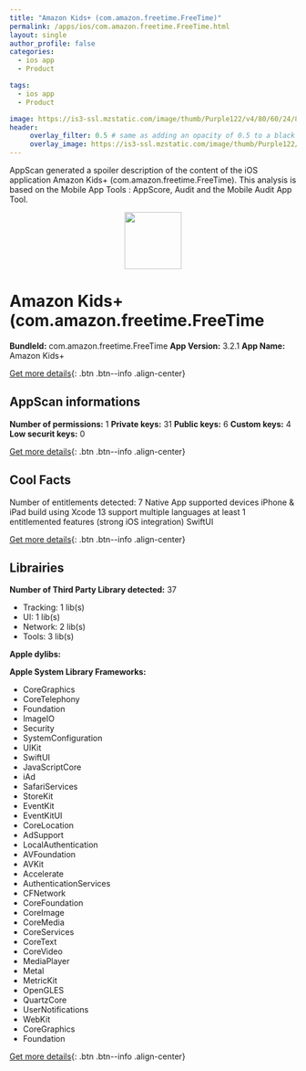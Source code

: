```yaml
---
title: "Amazon Kids+ (com.amazon.freetime.FreeTime)"
permalink: /apps/ios/com.amazon.freetime.FreeTime.html
layout: single
author_profile: false
categories: 
  - ios app 
  - Product 

tags: 
  - ios app 
  - Product 

image: https://is3-ssl.mzstatic.com/image/thumb/Purple122/v4/80/60/24/80602499-7556-c876-0b6a-e0f4f19ffcf4/AppIcon-1x_U007emarketing-0-7-0-85-220.png/512x512bb.jpg
header: 
     overlay_filter: 0.5 # same as adding an opacity of 0.5 to a black background
     overlay_image: https://is3-ssl.mzstatic.com/image/thumb/Purple122/v4/80/60/24/80602499-7556-c876-0b6a-e0f4f19ffcf4/AppIcon-1x_U007emarketing-0-7-0-85-220.png/512x512bb.jpg
---
```

AppScan generated a spoiler description of the content of the iOS application Amazon Kids+ (com.amazon.freetime.FreeTime). This analysis is based on the Mobile App Tools : AppScore, Audit and the Mobile Audit App Tool.

  
  
<div style="text-align: center;"><img src="https://is3-ssl.mzstatic.com/image/thumb/Purple122/v4/80/60/24/80602499-7556-c876-0b6a-e0f4f19ffcf4/AppIcon-1x_U007emarketing-0-7-0-85-220.png/512x512bb.jpg" width="100" height="100"></div>  
  
# Amazon Kids+ (com.amazon.freetime.FreeTime

**BundleId:** com.amazon.freetime.FreeTime
**App Version:** 3.2.1
**App Name:** Amazon Kids+


[Get more details](/pricing.html){: .btn .btn--info .align-center}  
  
## AppScan informations 

**Number of permissions:** 1
**Private keys:** 31
**Public keys:** 6
**Custom keys:** 4
**Low securit keys:** 0
  
[Get more details](/pricing.html){: .btn .btn--info .align-center}

## Cool Facts

Number of entitlements detected: 7
Native App
supported devices iPhone & iPad
build using Xcode 13
support multiple languages
at least 1 entitlemented features (strong iOS integration)
SwiftUI
  
[Get more details](/pricing.html){: .btn .btn--info .align-center}

## Librairies 
**Number of Third Party Library detected:** 37
- Tracking: 1 lib(s)
- UI: 1 lib(s)
- Network: 2 lib(s)
- Tools: 3 lib(s)

**Apple dylibs:**


**Apple System Library Frameworks:**
- CoreGraphics
- CoreTelephony
- Foundation
- ImageIO
- Security
- SystemConfiguration
- UIKit
- SwiftUI
- JavaScriptCore
- iAd
- SafariServices
- StoreKit
- EventKit
- EventKitUI
- CoreLocation
- AdSupport
- LocalAuthentication
- AVFoundation
- AVKit
- Accelerate
- AuthenticationServices
- CFNetwork
- CoreFoundation
- CoreImage
- CoreMedia
- CoreServices
- CoreText
- CoreVideo
- MediaPlayer
- Metal
- MetricKit
- OpenGLES
- QuartzCore
- UserNotifications
- WebKit
- CoreGraphics
- Foundation


  
[Get more details](/pricing.html){: .btn .btn--info .align-center}


